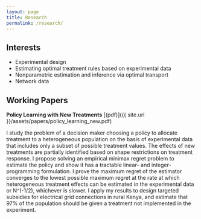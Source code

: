 ```yaml
---
layout: page
title: Research
permalink: /research/
---
```


## Interests
* Experimental design
* Estimating optimal treatment rules based on experimental data
* Nonparametric estimation and inference via optimal transport
* Network data

## Working Papers
**Policy Learning with New Treatments** [(pdf)]({{ site.url }}/assets/papers/policy_learning_new.pdf)

I study the problem of a decision maker choosing a policy to allocate treatment to a 
heterogeneous population on the basis of experimental data that includes only a subset 
of possible treatment values.
The effects of new treatments are partially identified based on shape restrictions on 
treatment response.
I propose solving an empirical minimax regret problem to estimate the policy and show 
it has a tractable linear- and integer-programming formulation.
I prove the maximum regret of the estimator converges to the lowest possible maximum 
regret at the rate at which heterogeneous treatment effects can be estimated in the 
experimental data or N^(-1/2), whichever is slower.
I apply my results to design targeted subsidies for electrical grid connections in rural 
Kenya, and estimate that 97% of the population should be given a treatment not implemented 
in the experiment.

